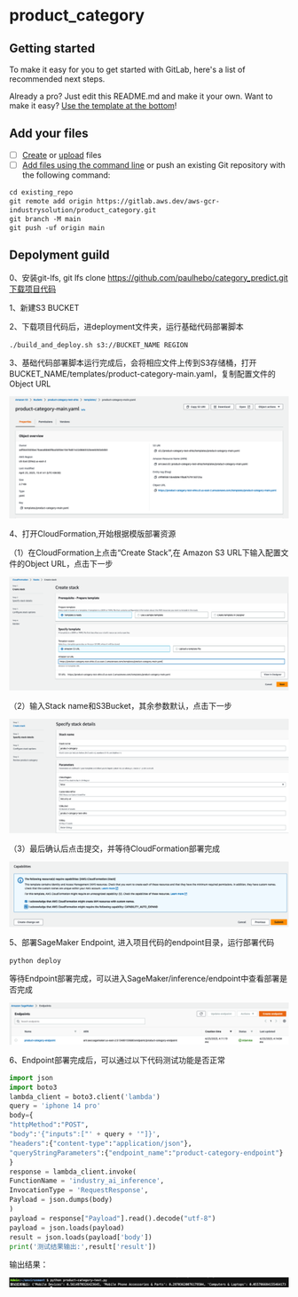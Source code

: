 # product_category



## Getting started

To make it easy for you to get started with GitLab, here's a list of recommended next steps.

Already a pro? Just edit this README.md and make it your own. Want to make it easy? [Use the template at the bottom](#editing-this-readme)!

## Add your files

- [ ] [Create](https://docs.gitlab.com/ee/user/project/repository/web_editor.html#create-a-file) or [upload](https://docs.gitlab.com/ee/user/project/repository/web_editor.html#upload-a-file) files
- [ ] [Add files using the command line](https://docs.gitlab.com/ee/gitlab-basics/add-file.html#add-a-file-using-the-command-line) or push an existing Git repository with the following command:

```
cd existing_repo
git remote add origin https://gitlab.aws.dev/aws-gcr-industrysolution/product_category.git
git branch -M main
git push -uf origin main
```

## Depolyment guild

0、安装git-lfs, git lfs clone https://github.com/paulhebo/category_predict.git下载项目代码

1、新建S3 BUCKET

2、下载项目代码后，进deployment文件夹，运行基础代码部署脚本

`./build_and_deploy.sh s3://BUCKET_NAME REGION`

3、基础代码部署脚本运行完成后，会将相应文件上传到S3存储桶，打开BUCKET_NAME/templates/product-category-main.yaml，复制配置文件的Object URL

![s3](./assets/s3.png)

4、打开CloudFormation,开始根据模版部署资源

（1）在CloudFormation上点击“Create Stack”,在 Amazon S3 URL下输入配置文件的Object URL，点击下一步

![cloudformation1](./assets/cloudformation1.png)

（2）输入Stack name和S3Bucket，其余参数默认，点击下一步

![cloudformation2](./assets/cloudformation2.png)

（3）最后确认后点击提交，并等待CloudFormation部署完成

![cloudformation3](./assets/cloudformation3.png)

5、部署SageMaker Endpoint, 进入项目代码的endpoint目录，运行部署代码

`python deploy`

 等待Endpoint部署完成，可以进入SageMaker/inference/endpoint中查看部署是否完成

 ![endpoint deploy](./assets/endpoint.png)

 6、Endpoint部署完成后，可以通过以下代码测试功能是否正常

```python
import json
import boto3
lambda_client = boto3.client('lambda')
query = 'iphone 14 pro'
body={
"httpMethod":"POST",
"body":'{"inputs":["' + query + '"]}',
"headers":{"content-type":"application/json"},
"queryStringParameters":{"endpoint_name":"product-category-endpoint"}
}
response = lambda_client.invoke(
FunctionName = 'industry_ai_inference',
InvocationType = 'RequestResponse',
Payload = json.dumps(body)
)
payload = response["Payload"].read().decode("utf-8")
payload = json.loads(payload)
result = json.loads(payload['body'])
print('测试结果输出:',result['result'])
```
输出结果：

![test output](./assets/output.png)
